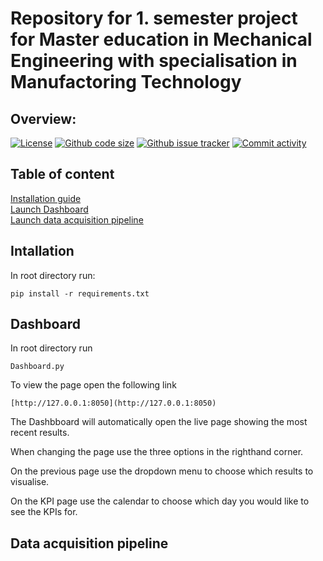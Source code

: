 # Repository for 1. semester project for Master education in Mechanical Engineering with specialisation in Manufactoring Technology

## Overview:
[![License](https://img.shields.io/github/license/sgaasd/VT1Welding)](https://github.com/sgaasd/VT1Welding)
[![Github code size](https://img.shields.io/github/languages/code-size/sgaasd/VT1Welding)](https://github.com/sgaasd/VT1Welding)
[![Github issue tracker](https://img.shields.io/github/issues/sgaasd/VT1Welding)](https://github.com/sgaasd/VT1Welding)
[![Commit activity](https://img.shields.io/github/commit-activity/w/sgaasd/VT1Welding)](https://github.com/sgaasd/VT1Welding)


## Table of content
[Installation guide](#Installation)<br/>
[Launch Dashboard](#Dashboard)<br/>
[Launch data acquisition pipeline](#DataAcquisition)<br/>



## Intallation
In root directory run:
```
pip install -r requirements.txt
```


## Dashboard
In root directory run
```
Dashboard.py
```
To view the page open the following link 
```
[http://127.0.0.1:8050](http://127.0.0.1:8050)
```
The Dashbboard will automatically open the live page showing the most recent results.

When changing the page use the three options in the righthand corner.

On the previous page use the dropdown menu to choose which results to visualise.

On the KPI page use the calendar to choose which day you would like to see the KPIs for.


## Data acquisition pipeline
